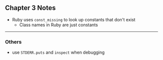 ## Chapter 3 Notes

- Ruby uses `const_missing` to look up constants that don't exist
  - Class names in Ruby are just constants

---

### Others

- use `STDERR.puts` and `inspect` when debugging
